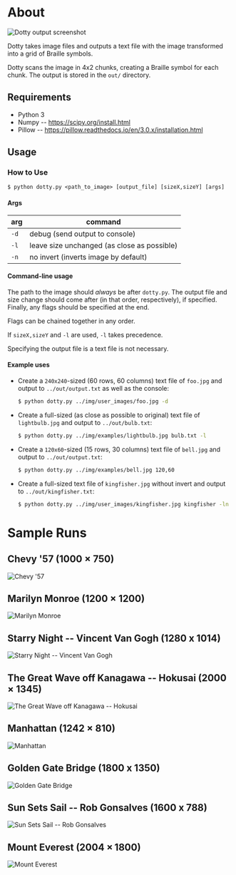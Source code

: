 About
=====

![Dotty output screenshot](/img/ss/dotty_ss.png)

Dotty takes image files and outputs a text file with the image transformed into a grid of Braille symbols.

Dotty scans the image in 4x2 chunks, creating a Braille symbol for each chunk.
The output is stored in the `out/` directory.

Requirements
------------
+ Python 3
+ Numpy -- https://scipy.org/install.html
+ Pillow -- https://pillow.readthedocs.io/en/3.0.x/installation.html

Usage
-----

### How to Use
`$ python dotty.py <path_to_image> [output_file] [sizeX,sizeY] [args]`

#### Args
| arg  | command                                     |
|------|---------------------------------------------|
| `-d` | debug (send output to console)              |
| `-l` | leave size unchanged (as close as possible) |
| `-n` | no invert (inverts image by default)        |

#### Command-line usage
The path to the image should *always* be after `dotty.py`.
The output file and size change should come after (in that order, respectively), if specified.
Finally, any flags should be specified at the end.

Flags can be chained together in any order.

If `sizeX,sizeY` and `-l` are used, `-l` takes precedence.

Specifying the output file is a text file is not necessary.

#### Example uses
* Create a `240x240`-sized (60 rows, 60 columns) text file of `foo.jpg` and output to `../out/output.txt` as well as the console:
    ```sh
    $ python dotty.py ../img/user_images/foo.jpg -d
    ```

* Create a full-sized (as close as possible to original) text file of `lightbulb.jpg` and output to `../out/bulb.txt`:
    ```sh 
    $ python dotty.py ../img/examples/lightbulb.jpg bulb.txt -l
    ```

* Create a `120x60`-sized (15 rows, 30 columns) text file of `bell.jpg` and output to `../out/output.txt`:
    ```sh
    $ python dotty.py ../img/examples/bell.jpg 120,60
    ```

* Create a full-sized text file of `kingfisher.jpg` without invert and output to `../out/kingfisher.txt`:
    ```sh
    $ python dotty.py ../img/user_images/kingfisher.jpg kingfisher -ln
    ```

Sample Runs
===========
Chevy '57 (1000 × 750)
----------------------
![Chevy '57](/img/ss/dotty_ss5.png)

Marilyn Monroe (1200 × 1200)
----------------------------
![Marilyn Monroe](/img/ss/dotty_ss3.png)

Starry Night -- Vincent Van Gogh (1280 x 1014)
----------------------------------------------
![Starry Night -- Vincent Van Gogh](/img/ss/dotty_ss2.png)

The Great Wave off Kanagawa -- Hokusai (2000 × 1345)
----------------------------------------------------
![The Great Wave off Kanagawa -- Hokusai](/img/ss/dotty_ss6.png)

Manhattan (1242 × 810)
----------------------
![Manhattan](/img/ss/dotty_ss4.png)

Golden Gate Bridge (1800 x 1350)
--------------------------------
![Golden Gate Bridge](/img/ss/dotty_ss8.png)

Sun Sets Sail -- Rob Gonsalves (1600 x 788)
-------------------------------------------
![Sun Sets Sail -- Rob Gonsalves](/img/ss/dotty_ss9.png)

Mount Everest (2004 × 1800)
---------------------------
![Mount Everest](/img/ss/dotty_ss7.png)

